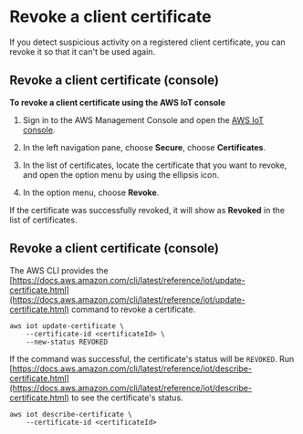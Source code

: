 # Revoke a client certificate<a name="revoke-ca-cert"></a>

If you detect suspicious activity on a registered client certificate, you can revoke it so that it can't be used again\.

## Revoke a client certificate \(console\)<a name="revoke-device-cert-console"></a>

**To revoke a client certificate using the AWS IoT console**

1. Sign in to the AWS Management Console and open the [AWS IoT console](https://console.aws.amazon.com/iot/home)\.

1. In the left navigation pane, choose **Secure**, choose **Certificates**\.

1. In the list of certificates, locate the certificate that you want to revoke, and open the option menu by using the ellipsis icon\.

1. In the option menu, choose **Revoke**\.

If the certificate was successfully revoked, it will show as **Revoked** in the list of certificates\.

## Revoke a client certificate \(console\)<a name="revoke-device-cert-cli"></a>

The AWS CLI provides the [https://docs.aws.amazon.com/cli/latest/reference/iot/update-certificate.html](https://docs.aws.amazon.com/cli/latest/reference/iot/update-certificate.html) command to revoke a certificate\.

```
aws iot update-certificate \
    --certificate-id <certificateId> \
    --new-status REVOKED
```

If the command was successful, the certificate's status will be `REVOKED`\. Run [https://docs.aws.amazon.com/cli/latest/reference/iot/describe-certificate.html](https://docs.aws.amazon.com/cli/latest/reference/iot/describe-certificate.html) to see the certificate's status\.

```
aws iot describe-certificate \
    --certificate-id <certificateId>
```
